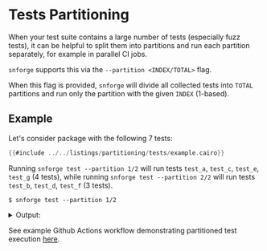 # Tests Partitioning

When your test suite contains a large number of tests (especially fuzz tests), it can be helpful to split them into partitions and run each partition separately, for example in parallel CI jobs.


`snforge` supports this via the `--partition <INDEX/TOTAL>` flag.

When this flag is provided, `snforge` will divide all collected tests into `TOTAL` partitions and run only the partition with the given `INDEX` (1-based).

## Example

Let's consider package with the following 7 tests:

```rust
{{#include ../../listings/partitioning/tests/example.cairo}}
```

Running `snforge test --partition 1/2` will run tests `test_a`, `test_c`, `test_e`, `test_g` (4 tests), while running `snforge test --partition 2/2` will run tests `test_b`, `test_d`, `test_f` (3 tests).

<!-- { "package_name": "tests_partitioning" } -->
```shell
$ snforge test --partition 1/2
```

<details>
<summary>Output:</summary>

```shell
Collected 4 test(s) from tests_partitioning package
Running 4 test(s) from tests/
[PASS] tests_partitioning_integrationtest::example::test_a ([..])
[PASS] tests_partitioning_integrationtest::example::test_e ([..])
[PASS] tests_partitioning_integrationtest::example::test_c ([..])
[PASS] tests_partitioning_integrationtest::example::test_g ([..])
Running 0 test(s) from src/
Tests: 4 passed, 0 failed, 0 ignored, 0 filtered out

Finished partition run: 1/2
```

</details>


See example Github Actions workflow demonstrating partitioned test execution [here](../appendix/starknet-foundry-github-action.html#workflow-with-partitioned-tests).

